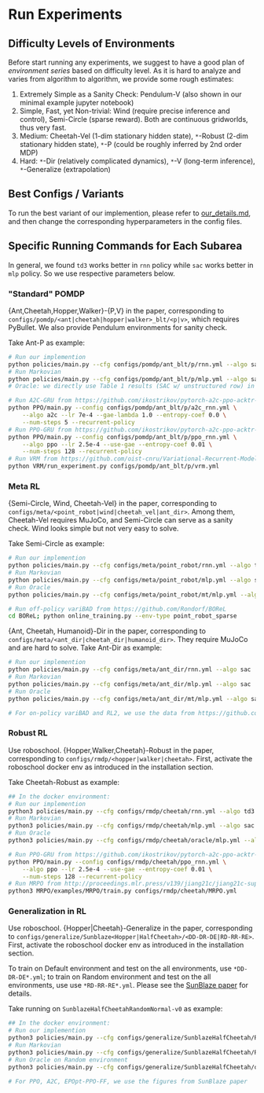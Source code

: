 # Run Experiments

## Difficulty Levels of Environments

Before start running any experiments, we suggest to have a good plan of *environment series* based on difficulty level. As it is hard to analyze and varies from algorithm to algorithm, we provide some rough estimates:

1. Extremely Simple as a Sanity Check: Pendulum-V (also shown in our minimal example jupyter notebook)
2. Simple, Fast, yet Non-trivial: Wind (require precise inference and control), Semi-Circle (sparse reward). Both are continuous gridworlds, thus very fast.
3. Medium: Cheetah-Vel (1-dim stationary hidden state), `*`-Robust (2-dim stationary hidden state), `*`-P (could be roughly inferred by 2nd order MDP)
4. Hard: `*`-Dir (relatively complicated dynamics), `*`-V (long-term inference), `*`-Generalize (extrapolation)

## Best Configs / Variants
To run the best variant of our implemention, please refer to [our_details.md](our_details.md), and then change the corresponding hyperparameters in the config files.


## Specific Running Commands for Each Subarea
In general, we found `td3` works better in `rnn` policy while `sac` works better in `mlp` policy. So we use respective parameters below.

### "Standard" POMDP
{Ant,Cheetah,Hopper,Walker}-{P,V} in the paper, corresponding to `configs/pomdp/<ant|cheetah|hopper|walker>_blt/<p|v>`, which requires PyBullet. We also provide Pendulum environments for sanity check.

Take Ant-P as example:
```bash
# Run our implemention
python policies/main.py --cfg configs/pomdp/ant_blt/p/rnn.yml --algo sac
# Run Markovian
python policies/main.py --cfg configs/pomdp/ant_blt/p/mlp.yml --algo sac
# Oracle: we directly use Table 1 results (SAC w/ unstructured row) in https://arxiv.org/abs/2005.05719 as it is well-tuned

# Run A2C-GRU from https://github.com/ikostrikov/pytorch-a2c-ppo-acktr-gail
python PPO/main.py --config configs/pomdp/ant_blt/p/a2c_rnn.yml \
    --algo a2c --lr 7e-4 --gae-lambda 1.0 --entropy-coef 0.0 \
    --num-steps 5 --recurrent-policy
# Run PPO-GRU from https://github.com/ikostrikov/pytorch-a2c-ppo-acktr-gail
python PPO/main.py --config configs/pomdp/ant_blt/p/ppo_rnn.yml \
    --algo ppo --lr 2.5e-4 --use-gae --entropy-coef 0.01 \
    --num-steps 128 --recurrent-policy
# Run VRM from https://github.com/oist-cnru/Variational-Recurrent-Models
python VRM/run_experiment.py configs/pomdp/ant_blt/p/vrm.yml
``` 

### Meta RL 

{Semi-Circle, Wind, Cheetah-Vel} in the paper, corresponding to `configs/meta/<point_robot|wind|cheetah_vel|ant_dir>`. Among them, Cheetah-Vel requires MuJoCo, and Semi-Circle can serve as a sanity check. Wind looks simple but not very easy to solve.

Take Semi-Circle as example:
```bash
# Run our implemention
python policies/main.py --cfg configs/meta/point_robot/rnn.yml --algo td3
# Run Markovian
python policies/main.py --cfg configs/meta/point_robot/mlp.yml --algo sac
# Run Oracle
python policies/main.py --cfg configs/meta/point_robot/mt/mlp.yml --algo sac

# Run off-policy variBAD from https://github.com/Rondorf/BOReL
cd BOReL; python online_training.py --env-type point_robot_sparse
```

{Ant, Cheetah, Humanoid}-Dir in the paper, corresponding to `configs/meta/<ant_dir|cheetah_dir|humanoid_dir>`. They require MuJoCo and are hard to solve.
Take Ant-Dir as example:
```bash
# Run our implemention
python policies/main.py --cfg configs/meta/ant_dir/rnn.yml --algo sac
# Run Markovian
python policies/main.py --cfg configs/meta/ant_dir/mlp.yml --algo sac
# Run Oracle
python policies/main.py --cfg configs/meta/ant_dir/mt/mlp.yml --algo sac

# For on-policy variBAD and RL2, we use the data from https://github.com/lmzintgraf/varibad
```

### Robust RL
Use roboschool. {Hopper,Walker,Cheetah}-Robust in the paper, corresponding to `configs/rmdp/<hopper|walker|cheetah>`. First, activate the roboschool docker env as introduced in the installation section. 

Take Cheetah-Robust as example:
```bash
## In the docker environment:
# Run our implemention
python3 policies/main.py --cfg configs/rmdp/cheetah/rnn.yml --algo td3
# Run Markovian
python3 policies/main.py --cfg configs/rmdp/cheetah/mlp.yml --algo sac
# Run Oracle
python3 policies/main.py --cfg configs/rmdp/cheetah/oracle/mlp.yml --algo sac

# Run PPO-GRU from https://github.com/ikostrikov/pytorch-a2c-ppo-acktr-gail
python PPO/main.py --config configs/rmdp/cheetah/ppo_rnn.yml \
    --algo ppo --lr 2.5e-4 --use-gae --entropy-coef 0.01 \
    --num-steps 128 --recurrent-policy
# Run MRPO from http://proceedings.mlr.press/v139/jiang21c/jiang21c-supp.zip
python3 MRPO/examples/MRPO/train.py configs/rmdp/cheetah/MRPO.yml
```

### Generalization in RL
Use roboschool. {Hopper|Cheetah}-Generalize in the paper, corresponding to `configs/generalize/Sunblaze<Hopper|HalfCheetah>/<DD-DR-DE|RD-RR-RE>`. 
First, activate the roboschool docker env as introduced in the installation section. 

To train on Default environment and test on the all environments, use `*DD-DR-DE*.yml`; to train on Random environment and test on the all environments, use use `*RD-RR-RE*.yml`. Please see the [SunBlaze paper](https://arxiv.org/abs/1810.12282) for details. 

Take running on `SunblazeHalfCheetahRandomNormal-v0` as example:
```bash
## In the docker environment:
# Run our implemention
python3 policies/main.py --cfg configs/generalize/SunblazeHalfCheetah/RD-RR-RE/rnn.yml --algo td3
# Run Markovian
python3 policies/main.py --cfg configs/generalize/SunblazeHalfCheetah/RD-RR-RE/mlp.yml --algo sac
# Run Oracle on Random environment
python3 policies/main.py --cfg configs/generalize/SunblazeHalfCheetah/oracle_R/mlp.yml --algo sac

# For PPO, A2C, EPOpt-PPO-FF, we use the figures from SunBlaze paper
```
